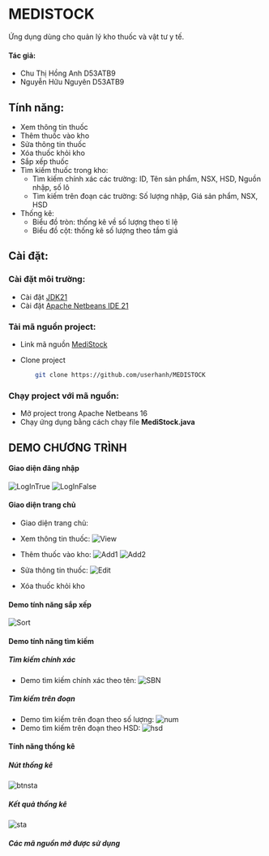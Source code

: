 # MEDISTOCK

Ứng dụng dùng cho quản lý kho thuốc và vật tư y tế.

#### Tác giả:

- Chu Thị Hồng Anh D53ATB9
- Nguyễn Hữu Nguyên D53ATB9

## Tính năng:
- Xem thông tin thuốc
- Thêm thuốc vào kho
- Sửa thông tin thuốc
- Xóa thuốc khỏi kho
- Sắp xếp thuốc
- Tìm kiếm thuốc trong kho:
  - Tìm kiếm chính xác các trường: ID, Tên sản phẩm, NSX, HSD, Nguồn nhập, số lô
  - Tìm kiếm trên đoạn các trường: Số lượng nhập, Giá sản phẩm, NSX, HSD
- Thống kê:
  - Biểu đồ tròn: thống kê về số lượng theo tỉ lệ
  - Biểu đồ cột: thống kê số lượng theo tầm giá

## Cài đặt:

### Cài đặt môi trường:

- Cài đặt [JDK21](https://www.oracle.com/java/technologies/javase/jdk21-archive-downloads.html)
- Cài đặt [Apache Netbeans IDE 21](https://netbeans.apache.org/front/main/download/nb21/)

### Tải mã nguồn project:

- Link mã nguồn [MediStock](https://github.com/userhanh/MEDISTOCK)
- Clone project

  ```bash
      git clone https://github.com/userhanh/MEDISTOCK
  ```

### Chạy project với mã nguồn:

- Mở project trong Apache Netbeans 16
- Chạy ứng dụng bằng cách chạy file **MediStock.java**

## DEMO CHƯƠNG TRÌNH

#### Giao diện đăng nhập
![LogInTrue](https://github.com/userhanh/MEDISTOCK/blob/master/ImageMediStock/LoginTrue.png)
![LogInFalse](https://github.com/userhanh/MEDISTOCK/blob/master/ImageMediStock/LoginFalse.png)
#### Giao diện trang chủ
- Giao diện trang chủ:
  
- Xem thông tin thuốc:
  ![View](https://github.com/userhanh/MEDISTOCK/blob/master/ImageMediStock/Info.png)
- Thêm thuốc vào kho:
  ![Add1](https://github.com/userhanh/MEDISTOCK/blob/master/ImageMediStock/Add1.png)
  ![Add2](https://github.com/userhanh/MEDISTOCK/blob/master/ImageMediStock/Add2.png)

- Sửa thông tin thuốc:
  ![Edit]()
- Xóa thuốc khỏi kho

#### Demo tính năng sắp xếp
![Sort](https://github.com/userhanh/MEDISTOCK/blob/master/ImageMediStock/SortByName.png)
#### Demo tính năng tìm kiếm
##### Tìm kiếm chính xác
- Demo tìm kiếm chính xác theo tên:
  ![SBN](https://github.com/userhanh/MEDISTOCK/blob/master/ImageMediStock/SortByName.png)
##### Tìm kiếm trên đoạn
- Demo tìm kiếm trên đoạn theo số lượng:
  ![num](https://github.com/userhanh/MEDISTOCK/blob/master/ImageMediStock/SearchInRangeByNumber.png)
- Demo tìm kiếm trên đoạn theo HSD:
  ![hsd](https://github.com/userhanh/MEDISTOCK/blob/master/ImageMediStock/SearchInRangeByHSD.png)

#### Tính năng thống kê
##### Nút thống kê
![btnsta](https://github.com/userhanh/MEDISTOCK/blob/master/ImageMediStock/ButtonStatistics.png)
##### Kết quả thống kê
![sta](https://github.com/userhanh/MEDISTOCK/blob/master/ImageMediStock/Statistics.png)
##### Các mã nguồn mở được sử dụng
